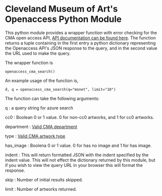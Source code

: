 # Cleveland Museum of Art's Openaccess Python ModuleThis python module provides a wrapper function with error checking for the CMA open access API, [API documentation can be found here](http://openaccess-api.clevelandart.org/). The function returns a tuple containing in the first entry a python dictionary representing the Openaccess API's JSON response to the query, and in the second value the URL used to make the query. The wrapper function is 	openaccess_cma_search() An example usage of the function is,	d, q = openaccess_cma_search(q="monet", limit="10") The function can take the following arguments:q : a query string for azure searchcc0 : Boolean 0 or 1 value. 0 for non-cc0 artworks, and 1 for cc0 artworks. department : [Valid CMA department](http://openaccess-api.clevelandart.org/#appendix-a) type :  [Valid CMA artwork type](http://openaccess-api.clevelandart.org/#appendix-b) has_image : Boolena 0 or 1 value. 0 for has no image and 1 for has image.  indent : This will return formatted JSON with the indent specified by the indent value. This will not effect the dictionary returned by this module, but if you wish to view the query URL in your browser this will format the response. skip : Number of initial results skipped. limit : Number of artworks returned. 